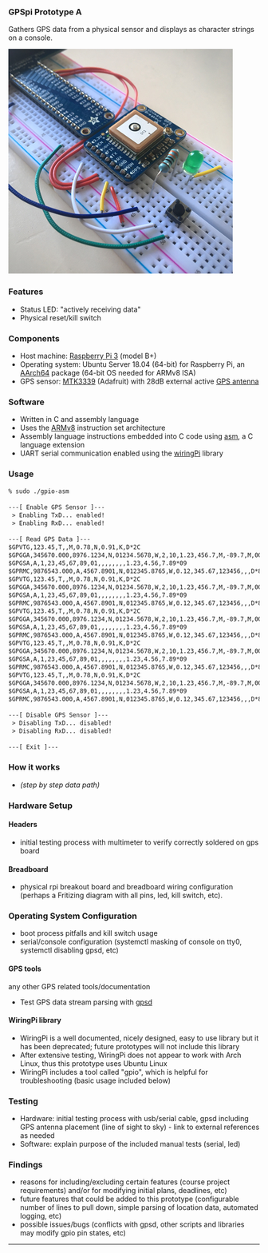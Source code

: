 ### GPSpi Prototype A
Gathers GPS data from a physical sensor and displays as character strings on a console.

![Prototype A](img/IMG_2703-450px.jpg)

### Features
- Status LED: "actively receiving data"
- Physical reset/kill switch

### Components
- Host machine: [Raspberry Pi 3](https://www.raspberrypi.org/documentation/hardware/raspberrypi/README.md) (model B+)
- Operating system: Ubuntu Server 18.04 (64-bit) for Raspberry Pi, an [AArch64](https://archlinuxarm.org/packages/aarch64/linux-aarch64) package (64-bit OS needed for ARMv8 ISA)
- GPS sensor: [MTK3339](https://learn.adafruit.com/adafruit-ultimate-gps/overview) (Adafruit) with 28dB external active [GPS antenna](https://www.adafruit.com/product/960)

### Software
- Written in C and assembly language
- Uses the [ARMv8](https://developer.arm.com/documentation/den0024/a/an-introduction-to-the-armv8-instruction-sets) instruction set architecture
- Assembly language instructions embedded into C code using [asm](https://gcc.gnu.org/onlinedocs/gcc/Using-Assembly-Language-with-C.html), a C language extension
- UART serial communication enabled using the [wiringPi](http://wiringpi.com/) library

### Usage
~~~
% sudo ./gpio-asm

---[ Enable GPS Sensor ]---
 > Enabling TxD... enabled!
 > Enabling RxD... enabled!

---[ Read GPS Data ]---
$GPVTG,123.45,T,,M,0.78,N,0.91,K,D*2C
$GPGGA,345670.000,8976.1234,N,01234.5678,W,2,10,1.23,456.7,M,-89.7,M,0000,0000*89
$GPGSA,A,1,23,45,67,89,01,,,,,,,,1.23,4.56,7.89*09
$GPRMC,9876543.000,A,4567.8901,N,012345.8765,W,0.12,345.67,123456,,,D*88
$GPVTG,123.45,T,,M,0.78,N,0.91,K,D*2C
$GPGGA,345670.000,8976.1234,N,01234.5678,W,2,10,1.23,456.7,M,-89.7,M,0000,0000*89
$GPGSA,A,1,23,45,67,89,01,,,,,,,,1.23,4.56,7.89*09
$GPRMC,9876543.000,A,4567.8901,N,012345.8765,W,0.12,345.67,123456,,,D*88
$GPVTG,123.45,T,,M,0.78,N,0.91,K,D*2C
$GPGGA,345670.000,8976.1234,N,01234.5678,W,2,10,1.23,456.7,M,-89.7,M,0000,0000*89
$GPGSA,A,1,23,45,67,89,01,,,,,,,,1.23,4.56,7.89*09
$GPRMC,9876543.000,A,4567.8901,N,012345.8765,W,0.12,345.67,123456,,,D*88
$GPVTG,123.45,T,,M,0.78,N,0.91,K,D*2C
$GPGGA,345670.000,8976.1234,N,01234.5678,W,2,10,1.23,456.7,M,-89.7,M,0000,0000*89
$GPGSA,A,1,23,45,67,89,01,,,,,,,,1.23,4.56,7.89*09
$GPRMC,9876543.000,A,4567.8901,N,012345.8765,W,0.12,345.67,123456,,,D*88
$GPVTG,123.45,T,,M,0.78,N,0.91,K,D*2C
$GPGGA,345670.000,8976.1234,N,01234.5678,W,2,10,1.23,456.7,M,-89.7,M,0000,0000*89
$GPGSA,A,1,23,45,67,89,01,,,,,,,,1.23,4.56,7.89*09
$GPRMC,9876543.000,A,4567.8901,N,012345.8765,W,0.12,345.67,123456,,,D*88

---[ Disable GPS Sensor ]---
 > Disabling TxD... disabled!
 > Disabling RxD... disabled!

---[ Exit ]---
~~~

### How it works
- *(step by step data path)*

### Hardware Setup

#### Headers
- initial testing process with multimeter to verify correctly soldered on gps board

#### Breadboard
- physical rpi breakout board and breadboard wiring configuration (perhaps a Fritizing diagram with all pins, led, kill switch, etc).

### Operating System Configuration
- boot process pitfalls and kill switch usage
- serial/console configuration (systemctl masking of console on tty0, systemctl disabling gpsd, etc)

#### GPS tools
any other GPS related tools/documentation
- Test GPS data stream parsing with [gpsd](https://gpsd.gitlab.io/gpsd/index.html)

#### WiringPi library
- WiringPi is a well documented, nicely designed, easy to use library but it has been deprecated; future prototypes will not include this library
- After extensive testing, WiringPi does not appear to work with Arch Linux, thus this prototype uses Ubuntu Linux
- WiringPi includes a tool called "gpio", which is helpful for troubleshooting (basic usage included below)

### Testing 
- Hardware: initial testing process with usb/serial cable, gpsd including GPS antenna placement (line of sight to sky) - link to external references as needed
- Software: explain purpose of the included manual tests (serial, led)


### Findings
- reasons for including/excluding certain features (course project requirements) and/or for modifying initial plans, deadlines, etc)
- future features that could be added to this prototype (configurable number of lines to pull down, simple parsing of location data, automated logging, etc)
- possible issues/bugs (conflicts with gpsd, other scripts and libraries may modify gpio pin states, etc)

---



